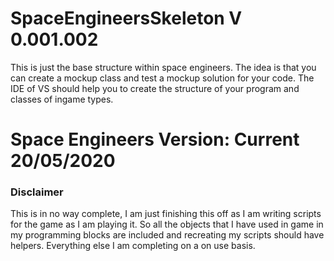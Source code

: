 # SpaceEngineersSkeleton V 0.001.002
This is just the base structure within space engineers. The idea is that you can create a mockup class and test a mockup solution for your code. The IDE of VS should help you to create the structure of your program and classes of ingame types.

# Space Engineers Version: Current 20/05/2020
### Disclaimer
This is in no way complete, I am just finishing this off as I am writing scripts for the game as I am playing it. So all the objects that I have used in game in my programming blocks are included and recreating my scripts should have helpers. Everything else I am completing on a on use basis.
